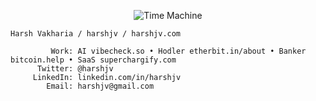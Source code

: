 <p align="center">
  <img src="https://imgs.xkcd.com/comics/time_machine.png" alt="Time Machine">
</p>


```
Harsh Vakharia / harshjv / harshjv.com

         Work: AI vibecheck.so • Hodler etherbit.in/about • Banker bitcoin.help • SaaS superchargify.com
      Twitter: @harshjv
     LinkedIn: linkedin.com/in/harshjv
        Email: harshjv@gmail.com
```

